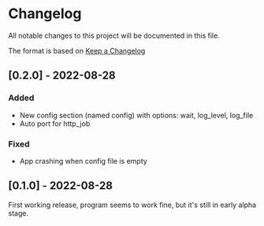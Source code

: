 # Changelog
All notable changes to this project will be documented in this file.

The format is based on [Keep a Changelog](https://keepachangelog.com/en/1.0.0/)

## [0.2.0] - 2022-08-28
### Added
- New config section (named config) with options: wait, log_level, log_file
- Auto port for http_job
### Fixed
- App crashing when config file is empty

## [0.1.0] - 2022-08-28
First working release, program seems to work fine, but it's still in early alpha stage.